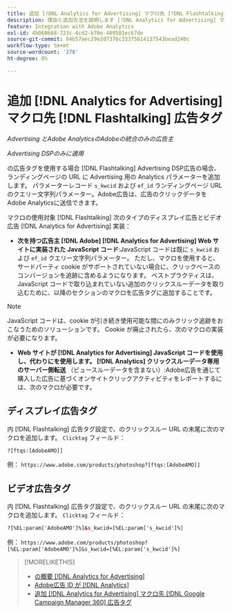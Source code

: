```yaml
---
title: 追加 [!DNL Analytics for Advertising] マクロ先 [!DNL Flashtalking] 広告タグ
description: 理由と追加方法を説明します [!DNL Analytics for Advertising] マクロを [!DNL Flashtalking] 広告タグ
feature: Integration with Adobe Analytics
exl-id: 4b060668-723c-4cd2-b70e-409501ec67de
source-git-commit: 04b57aec29e2d737bc33375614137543bead240c
workflow-type: tm+mt
source-wordcount: '278'
ht-degree: 0%

---
```


# 追加 [!DNL Analytics for Advertising] マクロ先 [!DNL Flashtalking] 広告タグ

*Advertising とAdobe AnalyticsのAdobeの統合のみの広告主*

*Advertising DSPのみに適用*

の広告タグを使用する場合 [!DNL Flashtalking] Advertising DSP広告の場合、ランディングページの URL に Advertising 用の Analytics パラメーターを追加します。 パラメーターレコード `s_kwcid` および `ef_id` ランディングページ URL のクエリー文字列パラメーター。Adobe広告は、広告のクリックデータをAdobe Analyticsに送信できます。

マクロの使用対象 [!DNL Flashtalking] 次のタイプのディスプレイ広告とビデオ広告 [!DNL Analytics for Advertising] 実装：

* **次を持つ広告主 [!DNL Adobe] [!DNL Analytics for Advertising] Web サイトに実装された JavaScript コード**:JavaScript コードは既に `s_kwcid` および `ef_id` クエリー文字列パラメーター。 ただし、マクロを使用すると、サードパーティ cookie がサポートされていない場合に、クリックベースのコンバージョンを追跡に含めるようになります。 ベストプラクティスは、JavaScript コードで取り込まれていない追加のクリックスルーデータを取り込むために、以降のセクションのマクロを広告タグに追加することです。

>[!NOTE]
>
>JavaScript コードは、cookie が引き続き使用可能な間にのみクリック追跡をおこなうためのソリューションです。 Cookie が廃止されたら、次のマクロの実装が必要になります。

* **Web サイトが [!DNL Analytics for Advertising] JavaScript コードを使用し、代わりにを使用します。 [!DNL Analytics] クリックスルーデータ専用のサーバー側転送** （ビュースルーデータを含まない）:Adobe広告を通じて購入した広告に基づくオンサイトクリックアクティビティをレポートするには、次のマクロが必要です。

## ディスプレイ広告タグ

内 [!DNL Flashtalking] 広告タグ設定で、のクリックスルー URL の末尾に次のマクロを追加します。 `Clicktag` フィールド：

```html
?[ftqs:[AdobeAMO]]
```

例：  `https://www.adobe.com/products/photoshop?[ftqs:[AdobeAMO]]`

## ビデオ広告タグ

内 [!DNL Flashtalking] 広告タグ設定で、のクリックスルー URL の末尾に次のマクロを追加します。 `Clicktag` フィールド：

```html
?[%EL:param['AdobeAMO']%]&s_kwcid=[%EL:param['s_kwcid']%]
```

例：  `https://www.adobe.com/products/photoshop?[%EL:param['AdobeAMO']%]&s_kwcid=[%EL:param['s_kwcid']%]`

>[!MORELIKETHIS]
>
>* [の概要 [!DNL Analytics for Advertising]](overview.md)
>* [Adobe広告 ID が [!DNL Analytics]](/help/integrations/analytics/ids.md)
>* [追加 [!DNL Analytics for Advertising] マクロ先 [!DNL Google Campaign Manager 360] 広告タグ](/help/integrations/analytics/macros-google-campaign-manager.md)

